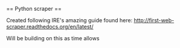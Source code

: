 == Python scraper ==

Created following IRE's amazing guide found here: http://first-web-scraper.readthedocs.org/en/latest/

Will be building on this as time allows